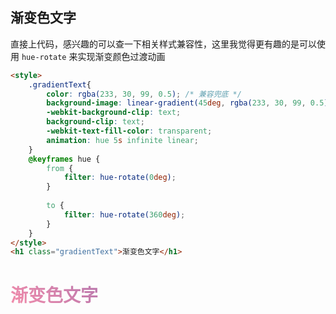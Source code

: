 ## 渐变色文字
直接上代码，感兴趣的可以查一下相关样式兼容性，这里我觉得更有趣的是可以使用 `hue-rotate` 来实现渐变颜色过渡动画


```html
<style>
    .gradientText{
        color: rgba(233, 30, 99, 0.5); /* 兼容兜底 */
        background-image: linear-gradient(45deg, rgba(233, 30, 99, 0.5) 0%, #3F51B5 100%);
        -webkit-background-clip: text;
        background-clip: text;
        -webkit-text-fill-color: transparent;
        animation: hue 5s infinite linear;
    }
    @keyframes hue {
        from {
            filter: hue-rotate(0deg);
        }
        
        to {
            filter: hue-rotate(360deg);
        }
    }
</style>
<h1 class="gradientText">渐变色文字</h1>
```

<style>
    .gradientText{
        color: rgba(233, 30, 99, 0.5); /* 兼容兜底 */
        background-image: linear-gradient(45deg, rgba(233, 30, 99, 0.5) 0%, #3F51B5 100%);
        -webkit-background-clip: text;
        background-clip: text;
        -webkit-text-fill-color: transparent;
        animation: hue 5s infinite linear;
    }
    @keyframes hue {
        from {
            filter: hue-rotate(0deg);
        }
        
        to {
            filter: hue-rotate(360deg);
        }
    }
</style>
<h1 class="gradientText">渐变色文字</h1>